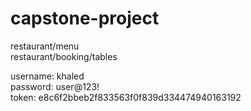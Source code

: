 # capstone-project

restaurant/menu  
restaurant/booking/tables      


username: khaled      
password: user@123!    
token: e8c6f2bbeb2f833563f0f839d334474940163192
